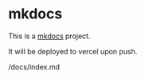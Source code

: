 # mkdocs

This is a [mkdocs](http://www.mkdocs.org/) project.

It will be deployed to vercel upon push.

/docs/index.md




